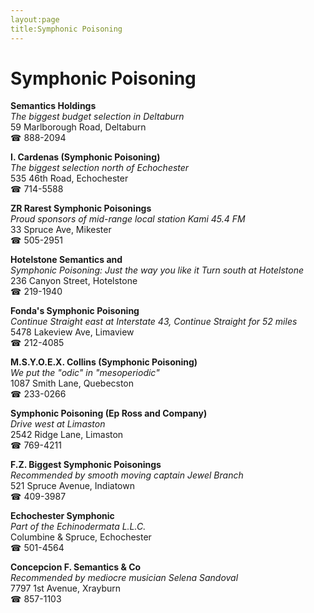 ```yaml
---
layout:page
title:Symphonic Poisoning
---
```

# Symphonic Poisoning

**Semantics Holdings**  
_The biggest budget selection in Deltaburn_  
59 Marlborough Road, Deltaburn  
☎ 888-2094



**I. Cardenas (Symphonic Poisoning)**  
_The biggest selection north of Echochester_  
535 46th Road, Echochester  
☎ 714-5588



**ZR Rarest Symphonic Poisonings**  
_Proud sponsors of mid-range local station Kami 45.4 FM_  
33 Spruce Ave, Mikester  
☎ 505-2951



**Hotelstone Semantics and**  
_Symphonic Poisoning: Just the way you like it 
Turn south at Hotelstone_  
236 Canyon Street, Hotelstone  
☎ 219-1940



**Fonda's Symphonic Poisoning**  
_Continue Straight east at Interstate 43, Continue Straight for 52 miles_  
5478 Lakeview Ave, Limaview  
☎ 212-4085



**M.S.Y.O.E.X. Collins (Symphonic Poisoning)**  
_We put the "odic" in "mesoperiodic"_  
1087 Smith Lane, Quebecston  
☎ 233-0266



**Symphonic Poisoning (Ep Ross and Company)**  
_Drive west at Limaston_  
2542 Ridge Lane, Limaston  
☎ 769-4211



**F.Z. Biggest Symphonic Poisonings**  
_Recommended by smooth moving captain Jewel Branch_  
521 Spruce Avenue, Indiatown  
☎ 409-3987



**Echochester Symphonic**  
_Part of the Echinodermata L.L.C._  
Columbine & Spruce, Echochester  
☎ 501-4564



**Concepcion F. Semantics & Co**  
_Recommended by mediocre musician Selena Sandoval_  
7797 1st Avenue, Xrayburn  
☎ 857-1103



